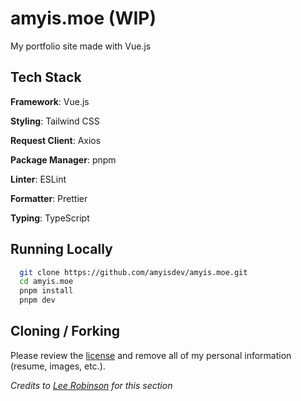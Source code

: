 # amyis.moe (WIP)

My portfolio site made with Vue.js

## Tech Stack

**Framework**: Vue.js

**Styling**: Tailwind CSS

**Request Client**: Axios

**Package Manager**: pnpm

**Linter**: ESLint

**Formatter**: Prettier

**Typing**: TypeScript

## Running Locally

```bash
  git clone https://github.com/amyisdev/amyis.moe.git
  cd amyis.moe
  pnpm install
  pnpm dev
```

## Cloning / Forking

Please review the [license](https://github.com/amyisdev/amyis.moe/blob/master/LICENSE.txt) and remove all of my personal information (resume, images, etc.).

_Credits to [Lee Robinson](https://github.com/leerob/leerob.io) for this section_
